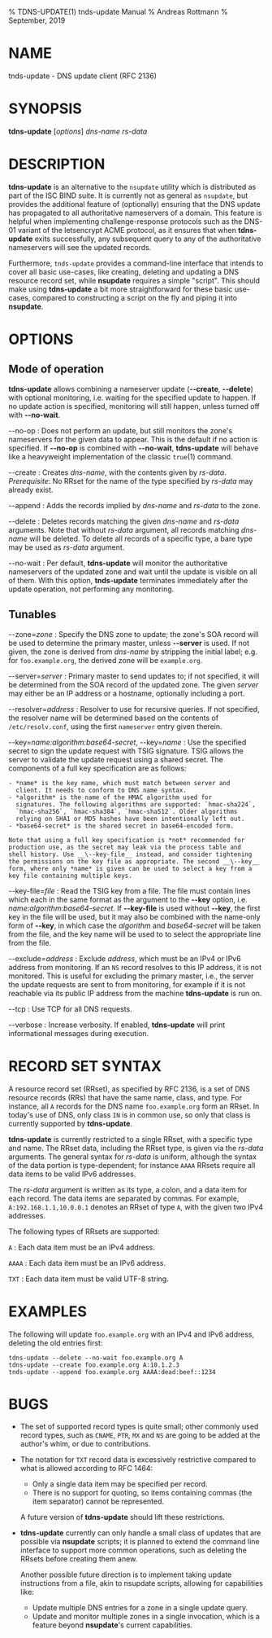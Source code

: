 % TDNS-UPDATE(1) tnds-update Manual
% Andreas Rottmann
% September, 2019

# NAME

tnds-update -  DNS update client (RFC 2136)

# SYNOPSIS

__tdns-update__ [*options*] *dns-name* *rs-data*

# DESCRIPTION

__tdns-update__ is an alternative to the `nsupdate` utility which is
distributed as part of the ISC BIND suite. It is currently not as
general as `nsupdate`, but provides the additional feature of
(optionally) ensuring that the DNS update has propagated to all
authoritative nameservers of a domain. This feature is helpful when
implementing challenge-response protocols such as the DNS-01 variant
of the letsencrypt ACME protocol, as it ensures that when
__tdns-update__ exits successfully, any subsequent query to any of the
authoritative nameservers will see the updated records.

Furthermore, `tnds-update` provides a command-line interface that
intends to cover all basic use-cases, like creating, deleting and
updating a DNS resource record set, while __nsupdate__ requires a
simple "script". This should make using __tdns-update__ a bit more
straightforward for these basic use-cases, compared to constructing a
script on the fly and piping it into __nsupdate__.

# OPTIONS

## Mode of operation

__tdns-update__ allows combining a nameserver update (__\--create__,
__\--delete__) with optional monitoring, i.e. waiting for the specified
update to happen. If no update action is specified, monitoring will
still happen, unless turned off with __\--no-wait__.

\--no-op
:   Does not perform an update, but still monitors the zone's
    nameservers for the given data to appear. This is the default if no
    action is specified. If __\--no-op__ is combined with __\--no-wait__,
    __tdns-update__ will behave like a heavyweight implementation of the
    classic `true`(1) command.

\--create
:   Creates *dns-name*, with the contents given by
    *rs-data*. *Prerequisite*: No RRset for the name of the type
    specified by *rs-data* may already exist.

\--append
:   Adds the records implied by *dns-name* and *rs-data* to the zone.

\--delete
:   Deletes records matching the given *dns-name* and *rs-data*
    arguments. Note that without *rs-data* argument, all records
    matching *dns-name* will be deleted. To delete all records of a
    specific type, a bare type may be used as *rs-data* argument.

\--no-wait
:   Per default, __tdns-update__ will monitor the authoritative
    nameservers of the updated zone and wait until the update is visible
    on all of them. With this option, __tnds-update__ terminates
    immediately after the update operation, not performing any
    monitoring.

## Tunables

\--zone=*zone*
:   Specify the DNS zone to update; the zone's SOA record will be used
    to determine the primary master, unless __\--server__ is used. If not
    given, the zone is derived from *dns-name* by stripping the initial
    label; e.g. for `foo.example.org`, the derived zone will be
    `example.org`.

\--server=*server*
:   Primary master to send updates to; if not specified, it will be
    determined from the SOA record of the updated zone. The given
    *server* may either be an IP address or a hostname, optionally
    including a port.

\--resolver=*address*
:   Resolver to use for recursive queries. If not specified, the
    resolver name will be determined based on the contents of
    `/etc/resolv.conf`, using the first `nameserver` entry given
    therein.

\--key=*name:algorithm:base64-secret*, \--key=*name*
:   Use the specified secret to sign the update request with TSIG
    signature. TSIG allows the server to validate the update request
    using a shared secret. The components of a full key specification
    are as follows:

    - *name* is the key name, which must match between server and
      client. It needs to conform to DNS name syntax.
    - *algorithm* is the name of the HMAC algorithm used for
      signatures. The following algorithms are supported: `hmac-sha224`,
      `hmac-sha256`, `hmac-sha384`, `hmac-sha512`. Older algorithms
      relying on SHA1 or MD5 hashes have been intentionally left out.
    - *base64-secret* is the shared secret in base64-encoded form.

    Note that using a full key specification is *not* recommended for
    production use, as the secret may leak via the process table and
    shell history. Use __\--key-file__ instead, and consider tightening
    the permissions on the key file as appropriate. The second __\--key__
    form, where only *name* is given can be used to select a key from a
    key file containing multiple keys.

\--key-file=*file*
:   Read the TSIG key from a file. The file must contain lines which
    each in the same format as the argument to the __\--key__ option,
    i.e. *name:algorithm:base64-secret*. If __\--key-file__ is used
    without __\--key__, the first key in the file will be used, but it
    may also be combined with the name-only form of __\--key__, in which
    case the *algorithm* and *base64-secret* will be taken from the
    file, and the key name will be used to to select the appropriate
    line from the file.

\--exclude=*address*
:   Exclude *address*, which must be an IPv4 or IPv6 address from
    monitoring. If an `NS` record resolves to this IP address, it is not
    monitored. This is useful for excluding the primary master, i.e.,
    the server the update requests are sent to from monitoring, for
    example if it is not reachable via its public IP address from the
    machine __tdns-update__ is run on.

\--tcp
:   Use TCP for all DNS requests.

\--verbose
:   Increase verbosity. If enabled, __tdns-update__ will print
    informational messages during execution.

# RECORD SET SYNTAX

A resource record set (RRset), as specified by RFC 2136, is a set of
DNS resource records (RRs) that have the same name, class, and
type. For instance, all `A` records for the DNS name `foo.example.org`
form an RRset. In today's use of DNS, only class `IN` is in common
use, so only that class is currently supported by __tdns-update__.

__tdns-update__ is currently restricted to a single RRset, with a
specific type and name. The RRset data, including the RRset type, is
given via the *rs-data* arguments. The general syntax for *rs-data* is
uniform, although the syntax of the data portion is type-dependent;
for instance `AAAA` RRsets require all data items to be valid IPv6
addresses.

The *rs-data* argument is written as its type, a colon, and a data
item for each record. The data items are separated by commas. For
example, `A:192.168.1.1,10.0.0.1` denotes an RRset of type `A`, with
the given two IPv4 addresses.

The following types of RRsets are supported:

`A`
: Each data item must be an IPv4 address.

`AAAA`
: Each data item must be an IPv6 address.

`TXT`
: Each data item must be valid UTF-8 string.

# EXAMPLES

The following will update `foo.example.org` with an IPv4 and IPv6
address, deleting the old entries first:

    tdns-update --delete --no-wait foo.example.org A
    tdns-update --create foo.example.org A:10.1.2.3
    tnds-update --append foo.example.org AAAA:dead:beef::1234

# BUGS

- The set of supported record types is quite small; other commonly
  used record types, such as `CNAME`, `PTR`, `MX` and `NS` are going
  to be added at the author's whim, or due to contributions.

- The notation for `TXT` record data is excessively restrictive
  compared to what is allowed according to RFC 1464:

  - Only a single data item may be specified per record.
  - There is no support for quoting, so items containing commas (the
    item separator) cannot be represented.

  A future version of __tdns-update__ should lift these restrictions.

- __tdns-update__ currently can only handle a small class of updates
  that are possible via __nsupdate__ scripts; it is planned to extend
  the command line interface to support more common operations, such
  as deleting the RRsets before creating them anew.

  Another possible future direction is to implement taking update
  instructions from a file, akin to nsupdate scripts, allowing for
  capabilities like:

  - Update multiple DNS entries for a zone in a single update query.
  - Update and monitor multiple zones in a single invocation, which is
    a feature beyond __nsupdate__'s current capabilities.
